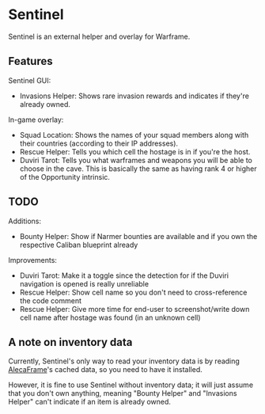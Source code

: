 # Sentinel

Sentinel is an external helper and overlay for Warframe.

## Features

Sentinel GUI:
- Invasions Helper: Shows rare invasion rewards and indicates if they're already owned.

In-game overlay:
- Squad Location: Shows the names of your squad members along with their countries (according to their IP addresses).
- Rescue Helper: Tells you which cell the hostage is in if you're the host.
- Duviri Tarot: Tells you what warframes and weapons you will be able to choose in the cave. This is basically the same as having rank 4 or higher of the Opportunity intrinsic.

## TODO

Additions:
- Bounty Helper: Show if Narmer bounties are available and if you own the respective Caliban blueprint already

Improvements:
- Duviri Tarot: Make it a toggle since the detection for if the Duviri navigation is opened is really unreliable
- Rescue Helper: Show cell name so you don't need to cross-reference the code comment
- Rescue Helper: Give more time for end-user to screenshot/write down cell name after hostage was found (in an unknown cell)

## A note on inventory data

Currently, Sentinel's only way to read your inventory data is by reading [AlecaFrame](https://www.alecaframe.com/)'s cached data, so you need to have it installed.

However, it is fine to use Sentinel without inventory data; it will just assume that you don't own anything, meaning "Bounty Helper" and "Invasions Helper" can't indicate if an item is already owned.
